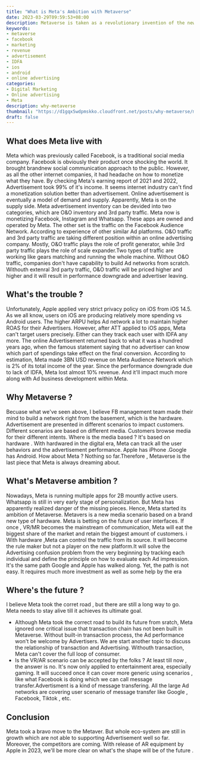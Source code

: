 ```yaml
---
title: "What is Meta's Ambition with Metaverse"
date: 2023-03-29T09:59:53+08:00
description: Metaverse is taken as a revolutionary invention of the new digital era. However, is this is the true ambition of Meta to create a new era? What does Meta expect from Metaverse ? 
keywords:
- metaverse
- facebook
- marketing
- revenue
- advertisement
- IDFA
- ios
- android
- online advertising
categories:
- Digital Marketing
- Online advertising
- Meta
description: why-metaverse
thumbnail: "https://d1gqx5wdpmskko.cloudfront.net/posts/why-metaverse/meta-verse.jpeg"
draft: false
---
```


## What does Meta live with
Meta which was previously called Facebook, is a traditional social media company. Facebook is obviously their product once shocking the world. It brought brandnew social communication approach to the public. However, as all the other internet companies, it had headache on how to monetize what they have. By checking Meta's earning report of 2021 and 2022, Advertisement took 99% of it's income. It seems internet industry can't find a monetization solution better than advertisement. 
Online advertisement is eventually a model of demand and supply. Apparently, Meta is on the supply side. Meta advertisement inventory can be devided into two categories, which are O&O inventory and 3rd party traffic. Meta now is monetizing Facebook, Instagram and Whatsapp. These apps are owned and operated by Meta. The other set is the traffic on the Facebook Audience Network. According to experience of other similar Ad platforms. O&O traffic and 3rd party traffic are taking different position within an online advertising company. 
Mostly, O&O traffic plays the role of profit generator, while 3rd party traffic plays the role of scale expander.Two types of traffic are working like gears matching and running the whole machine. Without O&O traffic, companies don't have capability to build Ad networks from scratch. Withouth extenral 3rd party traffic, O&O traffic will be priced higher and higher and it will result in performance downgrade and advertiser leaving.  
## What's the trouble ?
Unfortunately, Apple applied very strict privacy policy on iOS from iOS 14.5. As we all know, users on iOS are producing relatively more spending vs Android users. The higher ARPU helps Ad network a lot to maintain higher ROAS for their Advertisers. However, after ATT applied to iOS apps, Meta can't target users precisely. Either can they track each user with IDFA any more. The online Advertisement returned back to what it was a hundred years ago, when the famous statement saying that no advertiser can know which part of spendings take effect on the final conversion. According to estimation, Meta made 3BN USD revenue on Meta Audience Network which is 2% of its total income of the year. Since the performance downgrade due to lack of IDFA, Meta lost almost 10% revenue. And it'll impact much more along with Ad business development within Meta. 
## Why Metaverse ? 
Becuase what we've seen above, I believe FB management team made their mind to build a network right from the basement, which is the hardware. Advertisement are presented in different scenarios to impact customers. Different scenarios are based on different media. Customers browse media for their different intents. Where is the media based ? It's based on hardware . With hardwared in the digital era, Meta can track all the user behaviors and the advertisement performance. Apple has iPhone .Google has Android. How about Meta ? Nothing so far.Therefore , Metaverse is the last piece that Meta is always dreaming about.   
## What's Metaverse ambition ? 
Nowadays, Meta is running multiple apps for 2B mountly active users. Whatsapp is still in very early stage of personalization. But Meta has apparently realized danger of the missing pieces. Hence, Meta started its ambition of Metaverse. Metavers is a new media scenario based on a brand new type of hardware. Meta is betting on the future of user interfaces. If once , VR/MR becomes the mainstream of communication, Meta will eat the biggest share of the market and retain the biggest amount of customers. i
With hardware ,Meta can control the traffic from its source. It will become the rule maker but not a player on the new platform.It will solve the Advertising confusion problem from the very beginning by tracking each individual and define the principle on how to evaluate each Ad impression. It's the same path Google and Apple has walked along. Yet, the path is not easy. It requires much more investment as well as some help by the era 
## Where's the future ? 
I believe Meta took the corret road , but there are still a long way to go. Meta needs to stay alive till it achieves its ultimate goal.
* Although  Meta took the correct road to build its future from sratch, Meta ignored one critical issue that transaction chain has not been built in Metaverse. Without built-in transaction process, the Ad performance won't be welcome by Advertisers. We are start another topic to discuss the relationship of transaction and Advertising. Withouth transaction, Meta can't cover the full loop of consumer. 
* Is the VR/AR scenario can be accepted by the folks ? At least till now , the answer is no. It's now only applied to entertainment area, especially gaming. It will succeed once it can cover more generic using scenarios , like what Facebook is doing which we can call message transfer.Advertisment is a kind of message transfering. All the large Ad networks are covering user scenario of message transfer like Google , Facebook, Tiktok , etc.     
## Conclusion 
Meta took a bravo move to the Metaver. But whole eco-system are still in growth which are not able to supporting Advertisement well so far. Moreover, the competitors are coming. With release of AR equipment by Apple in 2023, we'll be more clear on what's the shape will be of the future . 

